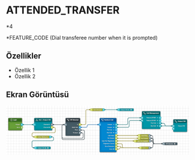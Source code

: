 # ATTENDED_TRANSFER

*4

*FEATURE_CODE (Dial transferee number when it is prompted)

## Özellikler

- Özellik 1
- Özellik 2

## Ekran Görüntüsü

![ATTENDED_TRANSFER](https://raw.githubusercontent.com/KurumCELL/KurumCELL/main/scenario/features/ATTENDED_TRANSFER/ATTENDED_TRANSFER.png)
